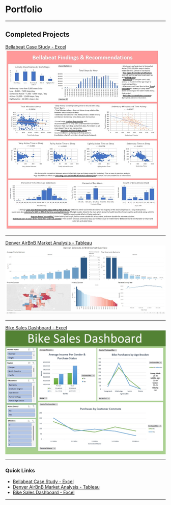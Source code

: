# Portfolio

<head>
  <!-- Google tag (gtag.js) -->
<script async src="https://www.googletagmanager.com/gtag/js?id=G-F2LNSZNQXH"></script>
<script>
  window.dataLayer = window.dataLayer || [];
  function gtag(){dataLayer.push(arguments);}
  gtag('js', new Date());

  gtag('config', 'G-F2LNSZNQXH');
</script>
 </head>

---

## Completed Projects

[Bellabeat Case Study - Excel](/Bellabeat_Case_Study)
<img src="images/DashImageBB.jpg?raw=true"/>

---
[Denver AirBnB Market Analysis - Tableau](/pdf/sample_presentation.pdf)
<img src="images/DenverAirBnBDashImage.jpg?raw=true"/>

---
[Bike Sales Dashboard - Excel](http://example.com/)
<img src="images/BikeSalesImage.jpg?raw=true"/>

---

### Quick Links

- [Bellabeat Case Study - Excel](/Bellabeat_Case_Study)
- [Denver AirBnB Market Analysis - Tableau](http://example.com/)
- [Bike Sales Dashboard - Excel](http://example.com/)

---






